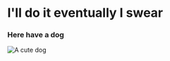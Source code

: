 # I'll do it eventually I swear
### Here have a dog 
![A cute dog](http://4.bp.blogspot.com/-cXowvYoqqJQ/UMNErVNrDmI/AAAAAAAAccY/qJ8-VhPqlTc/s1600/Corgnelius-is-the-cutest-corgi-ever-004.jpg)
